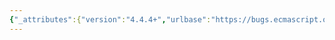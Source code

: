 ```yaml
---
{"_attributes":{"version":"4.4.4+","urlbase":"https://bugs.ecmascript.org/","maintainer":"dherman@mozilla.com"},"bug":{"bug_id":2440,"creation_ts":"2014-01-27 06:37:00 -0800","short_desc":"12.1.4.2.5 Evaluation: Missing runtime evaluation semantics for \"Comprehension\" production","delta_ts":"2014-04-06 11:30:17 -0700","product":"Draft for 6th Edition","component":"technical issue","version":"Rev 22: January 20, 2014 Draft","rep_platform":"All","op_sys":"All","bug_status":"RESOLVED","resolution":"FIXED","priority":"Normal","bug_severity":"normal","everconfirmed":true,"reporter":{"uid":"andrebargull","name":"André Bargull"},"assigned_to":{"uid":"allen","name":"Allen Wirfs-Brock"},"long_desc":[{"commentid":7009,"comment_count":0,"who":{"uid":"andrebargull","name":"André Bargull"},"bug_when":"2014-01-27 06:37:20 -0800","thetext":"12.1.4.2.5 Runtime Semantics: Evaluation.\n\nThe evaluation semantics for \"Comprehension\" are missing, these are required for evaluating generator comprehensions.\n\nSee:\n- 14.4.11 Runtime Semantics: EvaluateBody \"GeneratorBody : Comprehension\"\n- 25.3.3.1 GeneratorStart (generator, generatorBody), step 4a\n\nStep 4a of GeneratorStart cannot be executed without a corresponding \"Runtime Semantics: Evaluation\" for Comprehension.\n\n\nThe concrete steps should look like:\n---\n1.  Let status be the result of performing ComprehensionEvaluation for  Comprehension with argument `undefined`.\n2.  ReturnIfAbrupt(status).\n3.  Return NormalCompletion(undefined).\n---"},{"commentid":7127,"comment_count":1,"who":{"uid":"allen","name":"Allen Wirfs-Brock"},"bug_when":"2014-01-27 11:09:57 -0800","thetext":"Fixed in rev23 editor's draft.\n\nNote that steps 2 and 3 of the suggested fix are unnecessary because ComprehensionComponentEvaluation for ComprehensionFor takes care of producing the normal completion of undefined.  The version I put in the spec just returns the ComprehensionEvaluation result."},{"commentid":7552,"comment_count":2,"who":{"uid":"allen","name":"Allen Wirfs-Brock"},"bug_when":"2014-04-06 11:30:17 -0700","thetext":"fixed in rev23 draft"}]}}
---
```

